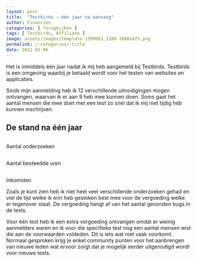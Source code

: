 ```yaml
---
layout: post
title:  "Testbirds – één jaar na aanvang"
author: Financien
categories: [ Terugkijken ]
tags: [ Testbirds, Affiliate ]
image: assets/images/template-1599663_1280-1080x675.png
permalink: /:categories/:title
date: 2021-01-06
---
```


Het is inmiddels één jaar nadat ik mij heb aangemeld bij Testbirds. Testbirds is een omgeving waarbij je betaald wordt voor het testen van websites en applicaties.

Sinds mijn aanmelding heb ik 12 verschillende uitnodigingen mogen ontvangen, waarvan ik er aan 9 heb mee kunnen doen. Soms gaat het aantal mensen die mee doet met een test zo snel dat ik mij niet tijdig heb kunnen inschrijven.

## De stand na één jaar
<div class="container">
    <div class="counter col_third">
      <i class="fas fa-sort-numeric-up-alt fa-2x"></i>
      <h2 class="timer count-title count-number" data-to="9" data-speed="2000"></h2>
      <p class="count-text ">Aantal onderzoeken</p>
    </div>
    <div class="counter col_third">
      <i class="far fa-calendar-times fa-2x"></i>
      <h2 class="timer count-title count-number" data-to="16" data-speed="2000"></h2>
      <p class="count-text ">Aantal besteedde uren</p>
    </div>
    <div class="counter col_third end">
      <i class="fas fa-euro-sign fa-2x"></i>
      <h2 class="timer count-title count-number" data-to="183" data-speed="2000"></h2>
      <p class="count-text ">Inkomsten</p>
    </div>
</div>


Zoals je kunt zien heb ik niet heel veel verschillende onderzoeken gehad en viel de tijd welke ik erin heb gestoken best mee voor de vergoeding welke er tegenover staat. De vergoeding hangt af van het aantal gevonden bugs in de tests.

Voor één test heb ik een extra vergoeding ontvangen omdat er weinig aanmelders waren en ik voor die specifieke test nog een aantal mensen wist die aan de voorwaarden voldeden. Dit is iets wat niet vaak voorkomt. Normaal gesproken krijg je enkel community punten voor het aanbrengen van nieuwe leden wat ervoor zorgt dat je mogelijk eerder uitgenodigd wordt voor nieuwe tests.
